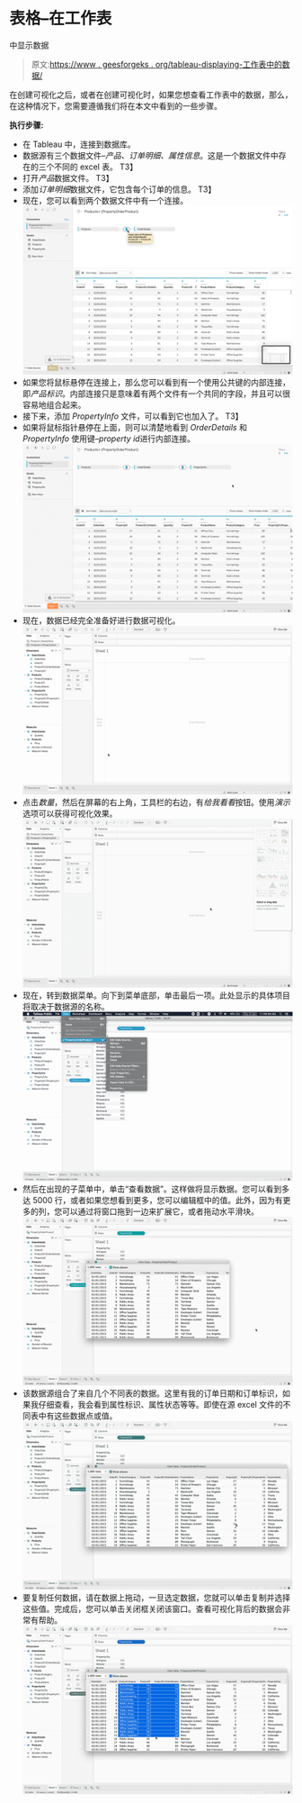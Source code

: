 # 表格–在工作表

中显示数据

> 原文:[https://www . geesforgeks . org/tableau-displaying-工作表中的数据/](https://www.geeksforgeeks.org/tableau-displaying-data-in-worksheet/)

在创建可视化之后，或者在创建可视化时，如果您想查看工作表中的数据，那么，在这种情况下，您需要遵循我们将在本文中看到的一些步骤。

**执行步骤:**

*   在 Tableau 中，连接到数据库。
*   数据源有三个数据文件–*产品、订单明细、属性信息*。这是一个数据文件中存在的三个不同的 excel 表。
    T3】
*   打开*产品*数据文件。
    T3】
*   添加*订单明细*数据文件，它包含每个订单的信息。
    T3】
*   现在，您可以看到两个数据文件中有一个连接。
    ![](img/b1941f73f2fe48fc8628bf1a5384542d.png)
*   如果您将鼠标悬停在连接上，那么您可以看到有一个使用公共键的内部连接，即*产品标识*。内部连接只是意味着有两个文件有一个共同的字段，并且可以很容易地组合起来。
*   接下来，添加 *PropertyInfo* 文件，可以看到它也加入了。
    T3】
*   如果将鼠标指针悬停在上面，则可以清楚地看到 *OrderDetails* 和 *PropertyInfo* 使用键–*property id*进行内部连接。
    ![](img/5d571dad50b843103acba9fcf34c1e5c.png)
*   现在，数据已经完全准备好进行数据可视化。
    ![](img/8d2244096fa85f117b87bf320b29c084.png)
*   点击*数量*，然后在屏幕的右上角，工具栏的右边，有*给我看看*按钮。使用*演示*选项可以获得可视化效果。
    ![](img/1c912435de9dce2f5b348862950bca84.png)
*   现在，转到数据菜单。向下到菜单底部，单击最后一项。此处显示的具体项目将取决于数据源的名称。
    ![](img/66b79147a579460d94095b7e10e02266.png)
*   然后在出现的子菜单中，单击“查看数据”。这样做将显示数据。您可以看到多达 5000 行，或者如果您想看到更多，您可以编辑框中的值。此外，因为有更多的列，您可以通过将窗口拖到一边来扩展它，或者拖动水平滑块。
    ![](img/db62d9e4a8e0fd26a3e21a6266bb2ea5.png)
*   该数据源组合了来自几个不同表的数据。这里有我的订单日期和订单标识，如果我仔细查看，我会看到属性标识、属性状态等等。即使在源 excel 文件的不同表中有这些数据点或值。![](img/226f9f44b65b06990f588b5743bee85e.png)
*   要复制任何数据，请在数据上拖动，一旦选定数据，您就可以单击复制并选择这些值。完成后，您可以单击关闭框关闭该窗口。查看可视化背后的数据会非常有帮助。![](img/0618a46b61c15a5cd74a49cd6e096cd4.png)